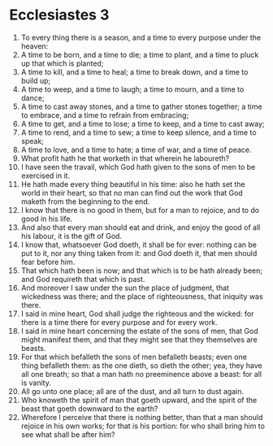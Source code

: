 ﻿# Ecclesiastes 3
1. To every thing there is a season, and a time to every purpose under the heaven: 
2. A time to be born, and a time to die; a time to plant, and a time to pluck up that which is planted; 
3. A time to kill, and a time to heal; a time to break down, and a time to build up; 
4. A time to weep, and a time to laugh; a time to mourn, and a time to dance; 
5. A time to cast away stones, and a time to gather stones together; a time to embrace, and a time to refrain from embracing; 
6. A time to get, and a time to lose; a time to keep, and a time to cast away; 
7. A time to rend, and a time to sew; a time to keep silence, and a time to speak; 
8. A time to love, and a time to hate; a time of war, and a time of peace. 
9. What profit hath he that worketh in that wherein he laboureth? 
10. I have seen the travail, which God hath given to the sons of men to be exercised in it. 
11. He hath made every thing beautiful in his time: also he hath set the world in their heart, so that no man can find out the work that God maketh from the beginning to the end. 
12. I know that there is no good in them, but for a man to rejoice, and to do good in his life. 
13. And also that every man should eat and drink, and enjoy the good of all his labour, it is the gift of God. 
14. I know that, whatsoever God doeth, it shall be for ever: nothing can be put to it, nor any thing taken from it: and God doeth it, that men should fear before him. 
15. That which hath been is now; and that which is to be hath already been; and God requireth that which is past. 
16.  And moreover I saw under the sun the place of judgment, that wickedness was there; and the place of righteousness, that iniquity was there. 
17. I said in mine heart, God shall judge the righteous and the wicked: for there is a time there for every purpose and for every work. 
18. I said in mine heart concerning the estate of the sons of men, that God might manifest them, and that they might see that they themselves are beasts. 
19. For that which befalleth the sons of men befalleth beasts; even one thing befalleth them: as the one dieth, so dieth the other; yea, they have all one breath; so that a man hath no preeminence above a beast: for all is vanity. 
20. All go unto one place; all are of the dust, and all turn to dust again. 
21. Who knoweth the spirit of man that goeth upward, and the spirit of the beast that goeth downward to the earth? 
22. Wherefore I perceive that there is nothing better, than that a man should rejoice in his own works; for that is his portion: for who shall bring him to see what shall be after him? 
